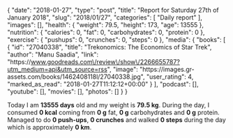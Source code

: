 {
    "date": "2018-01-27",
    "type": "post",
    "title": "Report for Saturday 27th of January 2018",
    "slug": "2018\/01\/27",
    "categories": [
        "Daily report"
    ],
    "images": [],
    "health": {
        "weight": 79.5,
        "height": 173,
        "age": 13555
    },
    "nutrition": {
        "calories": 0,
        "fat": 0,
        "carbohydrates": 0,
        "protein": 0
    },
    "exercise": {
        "pushups": 0,
        "crunches": 0,
        "steps": 0
    },
    "media": {
        "books": [
            {
                "id": "27040338",
                "title": "Trekonomics: The Economics of Star Trek",
                "author": "Manu Saadia",
                "link": "https:\/\/www.goodreads.com\/review\/show\/2266655787?utm_medium=api&utm_source=rss",
                "image": "https:\/\/images.gr-assets.com\/books\/1462408118l\/27040338.jpg",
                "user_rating": 4,
                "marked_as_read": "2018-01-27T11:12:12+00:00"
            }
        ],
        "podcast": [],
        "youtube": [],
        "movies": [],
        "photos": []
    }
}

Today I am <strong>13555 days</strong> old and my weight is <strong>79.5 kg</strong>. During the day, I consumed <strong>0 kcal</strong> coming from <strong>0 g</strong> fat, <strong>0 g</strong> carbohydrates and <strong>0 g</strong> protein. Managed to do <strong>0 push-ups</strong>, <strong>0 crunches</strong> and walked <strong>0 steps</strong> during the day which is approximately <strong>0 km</strong>.